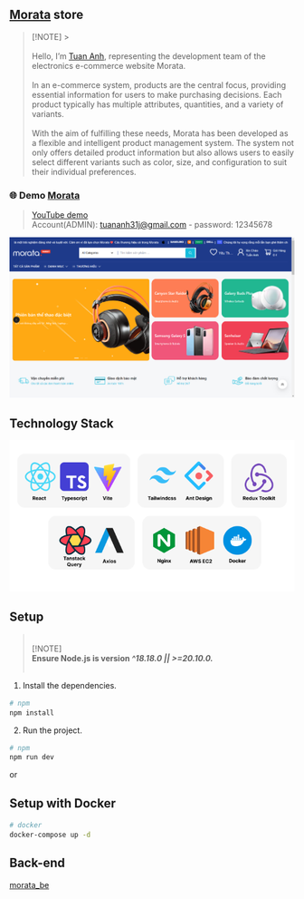 ## <a href="http://morata.originalstore.id.vn/">Morata</a> store

> [!NOTE] ><br /><br />
> Hello, I’m <a href="https://github.com/tuananh31j">Tuan Anh</a>, representing the development team of the electronics e-commerce website Morata. <br /><br />
> In an e-commerce system, products are the central focus, providing essential information for users to make purchasing decisions. Each product typically has multiple attributes, quantities, and a variety of variants. <br /><br />
> With the aim of fulfilling these needs, Morata has been developed as a flexible and intelligent product management system. The system not only offers detailed product information but also allows users to easily select different variants such as color, size, and configuration to suit their individual preferences. <br />

### 🌐 Demo [Morata](http://morata.originalstore.id.vn/)

> [YouTube demo](https://www.youtube.com/watch?v=-QnXOd-N8yg) <br/>
> Account(ADMIN): tuananh31j@gmail.com - password: 12345678

![home](/docs/imgs/home.png)

## Technology Stack

![tech](/docs/imgs/packages.png)

## Setup

> <br/>[!NOTE]<br/> **Ensure Node.js is version <i>^18.18.0 || >=20.10.0.</i>**<br /><br />

1. Install the dependencies.

```bash
# npm
npm install
```

2. Run the project.

```bash
# npm
npm run dev
```

or

## Setup with Docker

```sh
# docker
docker-compose up -d
```

## Back-end

[morata_be](https://github.com/tuananh31j/morata_be)
